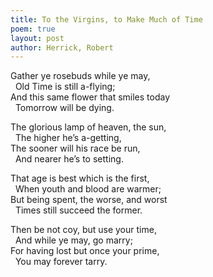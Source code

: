 ```yaml
---
title: To the Virgins, to Make Much of Time
poem: true
layout: post
author: Herrick, Robert
---
```

Gather ye rosebuds while ye may,  
&nbsp; Old Time is still a-flying;  
And this same flower that smiles today  
&nbsp; Tomorrow will be dying.  

The glorious lamp of heaven, the sun,   
&nbsp; The higher he’s a-getting,  
The sooner will his race be run,  
&nbsp; And nearer he’s to setting.  

That age is best which is the first,  
&nbsp; When youth and blood are warmer;  
But being spent, the worse, and worst  
&nbsp; Times still succeed the former.   

Then be not coy, but use your time,  
&nbsp; And while ye may, go marry;  
For having lost but once your prime,  
&nbsp; You may forever tarry.  
